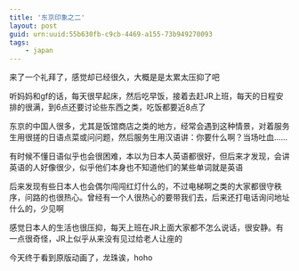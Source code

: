 ```yaml
---
title: '东京印象之二'
layout: post
guid: urn:uuid:55b630fb-c9cb-4469-a155-73b949270093
tags:
    - japan
---
```


来了一个礼拜了，感觉却已经很久，大概是是太累太压抑了吧

听妈妈和gf的话，每天很早起床，然后吃早饭，接着去赶JR上班，每天的日程安排的很满，到6点还要讨论些东西之类，吃饭都要近8点了

东京的中国人很多，尤其是饭馆商店之类的地方，经常会遇到这种情景，对着服务生用很搓的日语点菜或问问题，然后服务生用汉语讲：你要什么啊？当场吐血……

有时候不懂日语似乎也会很困难，本以为日本人英语都很好，但后来才发现，会讲英语的人好像很少，似乎他们本身也不知道他们的某些单词就是英语

后来发现有些日本人也会偶尔闯闯红灯什么的，不过电梯啊之类的大家都很守秩序，问路的也很热心。曾经有一个人很热心的要带我们去，后来还打电话询问地址什么的，少见啊

感觉日本人的生活也很压抑，每天上班在JR上面大家都不怎么说话，很安静。有一点很奇怪，JR上似乎从来没有见过给老人让座的

今天终于看到原版动画了，龙珠诶，hoho


